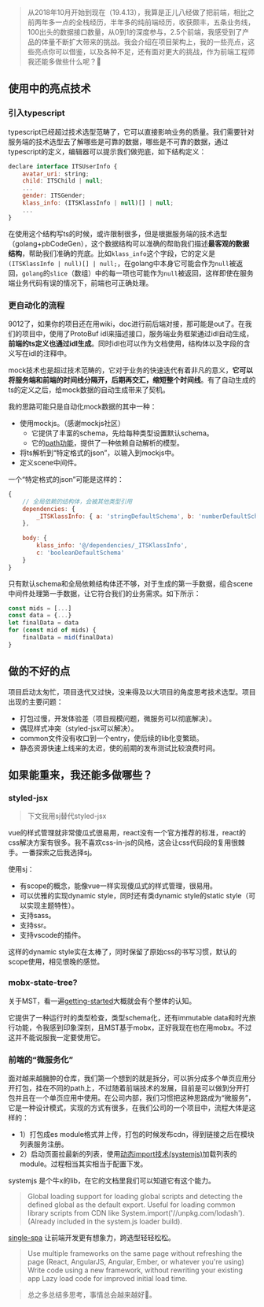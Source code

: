 > 从2018年10月开始到现在（19.4.13），我算是正儿八经做了把前端，相比之前两年多一点的全栈经历，半年多的纯前端经历，收获颇丰，五条业务线，100出头的数据接口数量，从0到1的深度参与，2.5个前端，我感受到了产品的体量不断扩大带来的挑战。我会介绍在项目架构上，我的一些亮点，这些亮点你可以借鉴，以及各种不足，还有面对更大的挑战，作为前端工程师我还能多做些什么呢？🤔

## 使用中的亮点技术

### 引入typescript

typescript已经超过技术选型范畴了，它可以直接影响业务的质量。我们需要针对服务端的技术选型去了解哪些是可靠的数据，哪些是不可靠的数据，通过typescript的定义，编辑器可以提示我们做兜底，如下结构定义：

```javascript
declare interface ITSUserInfo {
    avatar_uri: string;
    child: ITSChild | null;
    ...
    gender: ITSGender;
    klass_info: (ITSKlassInfo | null)[] | null;
    ...
}
```

在使用这个结构写ts的时候，或许限制很多，但是根据服务端的技术选型（golang+pbCodeGen），这个数据结构可以准确的帮助我们描述**最客观的数据结构**，帮助我们准确的兜底。比如`klass_info`这个字段，它的定义是`(ITSKlassInfo | null)[] | null;`，在golang中本身它可能会作为`null`被返回，`golang`的`slice`（数组）中的每一项也可能作为`null`被返回，这样即使在服务端业务代码有误的情况下，前端也可正确处理。

### 更自动化的流程

9012了，如果你的项目还在用wiki，doc进行前后端对接，那可能是out了。在我们的项目中，使用了ProtoBuf idl来描述接口，服务端业务框架通过idl自动生成，**前端的ts定义也通过idl生成**。同时idl也可以作为文档使用，结构体以及字段的含义写在idl的注释中。

mock技术也是超过技术范畴的，它对于业务的快速迭代有着非凡的意义，**它可以将服务端和前端的时间线分隔开，后期再交汇，缩短整个时间线**。有了自动生成的ts的定义之后，给mock数据的自动生成带来了契机。

我的思路可能只是自动化mock数据的其中一种：

- 使用mockjs。（感谢mockjs社区）
    - 它提供了丰富的schema，先给每种类型设置默认schema。
    - 它的[path功能](http://mockjs.com/examples.html#Path)，提供了一种依赖自动解析的模型。
- 将ts解析到“特定格式的json”，以输入到mockjs中。
- 定义scene中间件。

一个“特定格式的json”可能是这样的：

```javascript
{
    // 全局依赖的结构体，会被其他类型引用
    dependencies: {
        _ITSKlassInfo: { a: 'stringDefaultSchema', b: 'numberDefaultSchema' },
    },
    
    body: {
        klass_info: '@/dependencies/_ITSKlassInfo',
        c: 'booleanDefaultSchema'
    }
}
```

只有默认schema和全局依赖结构体还不够，对于生成的第一手数据，组合scene中间件处理第一手数据，让它符合我们的业务需求。如下所示：

```javascript
const mids = [...]
const data = {...}
let finalData = data
for (const mid of mids) {
    finalData = mid(finalData)
}
```

## 做的不好的点

项目启动太匆忙，项目迭代又过快，没来得及以大项目的角度思考技术选型。项目出现的主要问题：

- 打包过慢，开发体验差（项目规模问题，微服务可以彻底解决）。
- 偶现样式冲突（styled-jsx可以解决）。
- common文件没有收口到一个entry，使后续的lib化变繁琐。
- 静态资源快速上线来的太迟，使的前期的发布测试比较浪费时间。

## 如果能重来，我还能多做哪些？

### styled-jsx

> 下文我用sj替代styled-jsx

vue的样式管理就非常傻瓜式很易用，react没有一个官方推荐的标准，react的css解决方案有很多。我不喜欢css-in-js的风格，这会让css代码段的复用很棘手。一番探索之后我选择sj。

使用sj：
- 有scope的概念，能像vue一样实现傻瓜式的样式管理，很易用。
- 可以优雅的实现dynamic style，同时还有类dynamic style的static style（可以实现主题特性）。
- 支持sass。
- 支持ssr。
- 支持vscode的插件。

这样的dynamic style实在太棒了，同时保留了原始css的书写习惯，默认的scope使用，相见恨晚的感觉。

### mobx-state-tree?

关于MST，看一遍[getting-started](https://github.com/mobxjs/mobx-state-tree/blob/master/docs/getting-started.md#getting-started)大概就会有个整体的认知。

它提供了一种运行时的类型检查，类型schema化，还有immutable data和时光旅行功能，令我感到印象深刻，且MST基于mobx，正好我现在也在用mobx。不过这并不能说服我一定要使用它。

### 前端的“微服务化”

面对越来越臃肿的仓库，我们第一个想到的就是拆分，可以拆分成多个单页应用分开打包，挂在不同的path上，不过随着前端技术的发展，目前是可以做到分开打包并且在一个单页应用中使用。在公司内部，我们习惯把这种思路成为“微服务”，它是一种设计模式，实现的方式有很多，在我们公司的一个项目中，流程大体是这样的：

- 1）打包成es module格式并上传，打包的时候发布cdn，得到链接之后在模块列表服务注册。
- 2）启动页面拉最新的列表，使用[动态import技术(systemjs)](https://github.com/systemjs/systemjs)加载列表的module。过程相当其实相当于配置下发。

systemjs 是个牛x的lib，在它的文档里我们可以知道它有这个能力。

> Global loading support for loading global scripts and detecting the defined global as the default export. Useful for loading common library scripts from CDN like System.import('//unpkg.com/lodash'). (Already included in the system.js loader build).

[single-spa](https://github.com/CanopyTax/single-spa) 让前端开发更有想象力，跨选型轻轻松松。

> Use multiple frameworks on the same page without refreshing the page (React, AngularJS, Angular, Ember, or whatever you're using)
> Write code using a new framework, without rewriting your existing app
> Lazy load code for improved initial load time.



> 总之多总结多思考，事情总会越来越好🤔。